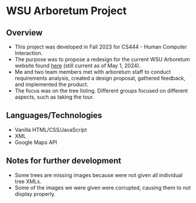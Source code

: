 # WSU Arboretum Project
## Overview
- This project was developed in Fall 2023 for CS444 - Human Computer Interaction.
- The purpose was to propose a redesign for the current WSU Arboretum website found [here](https://www2.winona.edu/m/arboretum/) (still current as of May 1, 2024).
- Me and two team members met with arboretum staff to conduct requirements analysis, created a design proposal, gathered feedback, and implemented the product.
- The focus was on the tree listing. Different groups focused on different aspects, such as taking the tour.
## Languages/Technologies
- Vanilla HTML/CSS/JavaScript
- XML
- Google Maps API
## Notes for further development
- Some trees are missing images because were not given all individual tree XMLs.
- Some of the images we were given were corrupted, causing them to not display properly.
